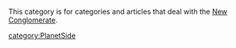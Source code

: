 This category is for categories and articles that deal with the [New
Conglomerate](New_Conglomerate "wikilink").

[category:PlanetSide](category:PlanetSide "wikilink")